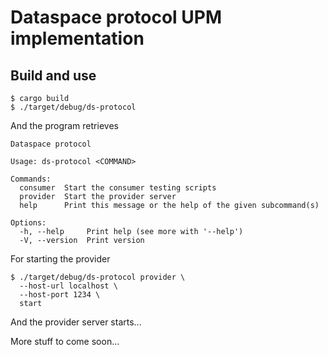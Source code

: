 # Dataspace protocol UPM implementation

## Build and use
```shell
$ cargo build
$ ./target/debug/ds-protocol
```
And the program retrieves
```shell
Dataspace protocol

Usage: ds-protocol <COMMAND>

Commands:
  consumer  Start the consumer testing scripts
  provider  Start the provider server
  help      Print this message or the help of the given subcommand(s)

Options:
  -h, --help     Print help (see more with '--help')
  -V, --version  Print version

```
For starting the provider
````shell
$ ./target/debug/ds-protocol provider \
  --host-url localhost \
  --host-port 1234 \
  start
````
And the provider server starts...

More stuff to come soon...